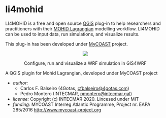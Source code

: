 # li4mohid

LI4MOHID is a free and open source [QGIS](https://qgis.org/) plug-in to help researchers and practitioners with their
[MOHID Lagrangian](https://github.com/Mohid-Water-Modelling-System/MOHID-Lagrangian) modelling workflow. 
LI4MOHID can be used to  input data, run simulations, and visualize results. 

This plug-in has been developed under [MyCOAST](http://www.mycoast-project.org) project.

<p align="center"><img src="https://github.com/pedromontero/li4mohid/blob/README/doc/assets/li4mohid_SC.png"></p>
<p align="center">Configure, run and visualize a WRF simulation in GIS4WRF</p>
A QGIS plugin for Mohid Lagrangian, developed under MyCOAST project

* *author:*
  + Carlos F. Balseiro (4Gotas, cfbalseiro@4gotas.com)
  + Pedro Montero (INTECMAR, pmontero@intecmar.gal)
* *license:* Copyright (c) INTECMAR 2020. Lincesed under MIT
* *funding:* MYCOAST  Interreg Atlantic Programme, Project nr. EAPA 285/2016
             http://www.mycoast-project.org
